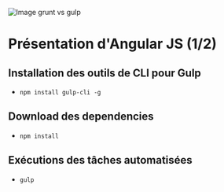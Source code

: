 ![Image grunt vs gulp](http://www.grafikart.fr/uploads/formations/6.png)

# Présentation d'Angular JS (1/2)

## Installation des outils de CLI pour Gulp
- `npm install gulp-cli -g`

## Download des dependencies
- `npm install`

## Exécutions des tâches automatisées
- `gulp`
